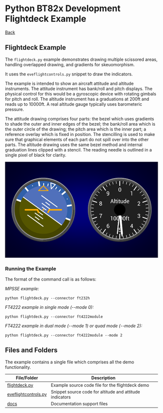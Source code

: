 # Python BT82x Development Flightdeck Example

[Back](../README.md)

## Flightdeck Example

The `flightdeck.py` example demonstrates drawing multiple scissored areas, handling overlapped drawing, and gradients for skeuomorphism. 

It uses the `eveflightcontrols.py` snippet to draw the indicators.

The example is intended to show an aircraft attitude and altitude instruments. The attitude instrument has bank/roll and pitch displays. The physical control for this would be a gyroscopic device with rotating gimbals for pitch and roll. The altitude instrument has a graduations at 200ft and reads up to 10000ft. A real altitude gauge typically uses barometeric pressure.

The attitude drawing comprises four parts: the bezel which uses gradients to shade the outer and inner edges of the bezel; the bank/roll area which is the outer circle of the drawing; the pitch area which is the inner part; a reference overlay which is fixed in position. The stencilling is used to make sure that graphical elements of each part do not spill over into the other parts. The altitude drawing uses the same bezel method and internal graduation lines clipped with a stencil. The reading needle is outlined in a single pixel of black for clarity.

![Flightdeck Example](docs/flightdeck.png)

### Running the Example

The format of the command call is as follows:

_MPSSE example:_
```
python flightdeck.py --connector ft232h 
```

_FT4222 example in single mode (--mode 0):_

```
python flightdeck.py --connector ft4222module 

```

_FT4222 example in dual mode (--mode 1) or quad mode (--mode 2):_

```
python flightdeck.py --connector ft4222module --mode 2

```

## Files and Folders

The example contains a single file which comprises all the demo functionality.

| File/Folder | Description |
| --- | --- |
| [flightdeck.py](flightdeck.py) | Example source code file for the flightdeck demo |
| [eveflightcontrols.py](../snippets/eveflightcontrols.py) | Snippet source code for altitude and attitude indicators |
| [docs](docs) | Documentation support files |
